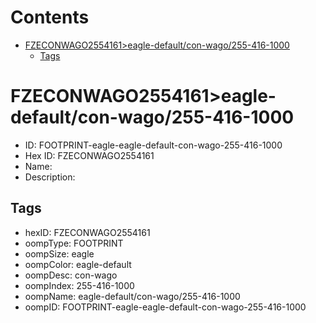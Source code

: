 



Contents
========

* [FZECONWAGO2554161>eagle-default/con-wago/255-416-1000](#fzeconwago2554161eagle-defaultcon-wago255-416-1000)
	* [Tags](#tags)

# FZECONWAGO2554161>eagle-default/con-wago/255-416-1000

- ID: FOOTPRINT-eagle-eagle-default-con-wago-255-416-1000
- Hex ID: FZECONWAGO2554161
- Name: 
- Description: 

## Tags

- hexID: FZECONWAGO2554161
- oompType: FOOTPRINT
- oompSize: eagle
- oompColor: eagle-default
- oompDesc: con-wago
- oompIndex: 255-416-1000
- oompName: eagle-default/con-wago/255-416-1000
- oompID: FOOTPRINT-eagle-eagle-default-con-wago-255-416-1000
